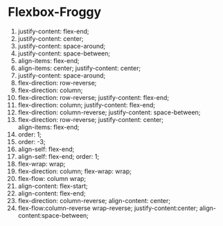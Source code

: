 # Flexbox-Froggy

1)  justify-content: flex-end;
2)  justify-content: center;
3)  justify-content: space-around;
4)  justify-content: space-between;
5)  align-items: flex-end;
6)  align-items: center;
    justify-content: center;
7)  justify-content: space-around;
8)  flex-direction: row-reverse;
9)  flex-direction: column;
10) flex-direction: row-reverse;
    justify-content: flex-end;
11) flex-direction: column;
    justify-content: flex-end;
12) flex-direction: column-reverse;
    justify-content: space-between;
13) flex-direction: row-reverse;
    justify-content: center;   
    align-items: flex-end;
14) order: 1;
15) order: -3;
16) align-self: flex-end;
17) align-self: flex-end;
    order: 1;
18) flex-wrap: wrap;
19) flex-direction: column;
    flex-wrap: wrap;
20) flex-flow: column wrap;
21) align-content: flex-start;
22) align-content: flex-end;
23) flex-direction: column-reverse;
    align-content: center; 
24) flex-flow:column-reverse wrap-reverse;
    justify-content:center;
    align-content:space-between;

